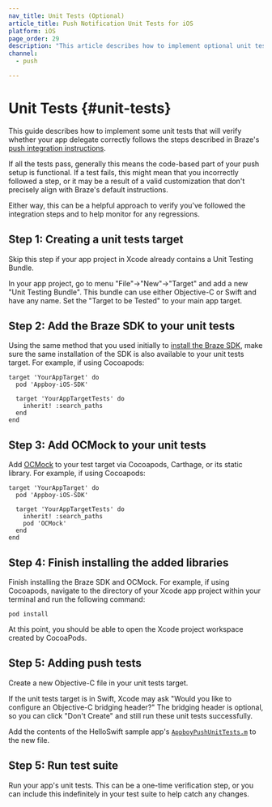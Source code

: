 ```yaml
---
nav_title: Unit Tests (Optional)
article_title: Push Notification Unit Tests for iOS
platform: iOS
page_order: 29
description: "This article describes how to implement optional unit tests for your iOS push implementation."
channel:
  - push

---
```


# Unit Tests {#unit-tests}

This guide describes how to implement some unit tests that will verify whether your app delegate correctly follows the steps described in Braze's [push integration instructions][1]. 

If all the tests pass, generally this means the code-based part of your push setup is functional. If a test fails, this might mean that you incorrectly followed a step, or it may be a result of a valid customization that don't precisely align with Braze's default instructions.

Either way, this can be a helpful approach to verify you've followed the integration steps and to help monitor for any regressions.

## Step 1: Creating a unit tests target

Skip this step if your app project in Xcode already contains a Unit Testing Bundle.

In your app project, go to menu "File"->"New"->"Target" and add a new "Unit Testing Bundle". This bundle can use either Objective-C or Swift and have any name. Set the "Target to be Tested" to your main app target.

## Step 2: Add the Braze SDK to your unit tests

Using the same method that you used initially to [install the Braze SDK][2], make sure the same installation of the SDK is also available to your unit tests target. For example, if using Cocoapods:

```
target 'YourAppTarget' do
  pod 'Appboy-iOS-SDK'

  target 'YourAppTargetTests' do
    inherit! :search_paths
  end
end
```


## Step 3: Add OCMock to your unit tests

Add [OCMock][3] to your test target via Cocoapods, Carthage, or its static library. For example, if using Cocoapods:

```
target 'YourAppTarget' do
  pod 'Appboy-iOS-SDK'

  target 'YourAppTargetTests' do
    inherit! :search_paths
    pod 'OCMock'
  end
end
```

## Step 4: Finish installing the added libraries

Finish installing the Braze SDK and OCMock. For example, if using Cocoapods, navigate to the directory of your Xcode app project within your terminal and run the following command:

```
pod install
```

At this point, you should be able to open the Xcode project workspace created by CocoaPods.

## Step 5: Adding push tests

Create a new Objective-C file in your unit tests target. 

If the unit tests target is in Swift, Xcode may ask "Would you like to configure an Objective-C bridging header?" The bridging header is optional, so you can click "Don't Create" and still run these unit tests successfully.

Add the contents of the HelloSwift sample app's [`AppboyPushUnitTests.m`][4] to the new file.

## Step 5: Run test suite

Run your app's unit tests. This can be a one-time verification step, or you can include this indefinitely in your test suite to help catch any changes.

[1]: {{site.baseurl}}/developer_guide/platform_integration_guides/ios/push_notifications/integration/
[2]: {{site.baseurl}}/developer_guide/platform_integration_guides/ios/initial_sdk_setup/overview/
[3]: https://ocmock.org/
[4]: https://github.com/Appboy/AppboyKit/blob/docs-push-unit-tests-examples/Public/HelloSwift/HelloSwiftTests/AppboyPushUnitTests.m